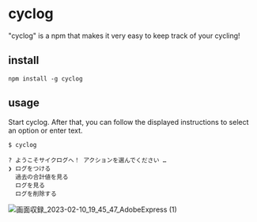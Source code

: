 # cyclog
"cyclog" is a npm that makes it very easy to keep track of your cycling!

## install
```
npm install -g cyclog
```

## usage
Start cyclog. After that, you can follow the displayed instructions to select an option or enter text.


```
$ cyclog

? ようこそサイクログへ！ アクションを選んでください …
❯ ログをつける
  過去の合計値を見る
  ログを見る
  ログを削除する
```
![画面収録_2023-02-10_19_45_47_AdobeExpress (1)](https://user-images.githubusercontent.com/69577164/218076817-15077dda-9a5b-4fd7-8d0a-dcae1b1b496b.gif)
